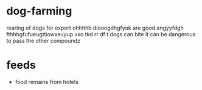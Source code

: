 # dog-farming
rearing of dogs for export
ohhhhb diooogdhgfyuk  are good
angyyfdgh fthhhgfufueugttiowxeuyup vxo tkd rr df t
dogs can bite
it can be dangerous to pass the other compoundz
# feeds
- food remains from hotels
